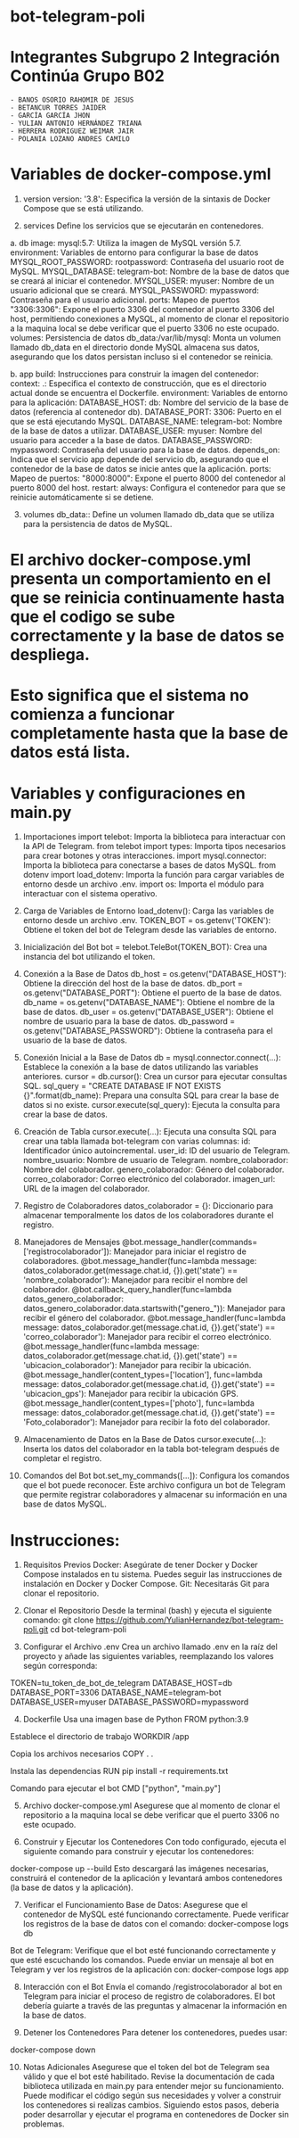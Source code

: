 # bot-telegram-poli

# Integrantes Subgrupo 2 Integración Continúa Grupo B02 
    - BANOS OSORIO RAHOMIR DE JESUS
    - BETANCUR TORRES JAIDER 
    - GARCÍA GARCÍA JHON     
    - YULIAN ANTONIO HERNÁNDEZ TRIANA
    - HERRERA RODRIGUEZ WEIMAR JAIR
    - POLANIA LOZANO ANDRES CAMILO

# Variables de docker-compose.yml

1. version
version: '3.8': Especifica la versión de la sintaxis de Docker Compose que se está utilizando.

2. services
Define los servicios que se ejecutarán en contenedores.

a. db
image: mysql:5.7: Utiliza la imagen de MySQL versión 5.7.
environment: Variables de entorno para configurar la base de datos
MYSQL_ROOT_PASSWORD: rootpassword: Contraseña del usuario root de MySQL.
MYSQL_DATABASE: telegram-bot: Nombre de la base de datos que se creará al iniciar el contenedor.
MYSQL_USER: myuser: Nombre de un usuario adicional que se creará.
MYSQL_PASSWORD: mypassword: Contraseña para el usuario adicional.
ports: Mapeo de puertos
"3306:3306": Expone el puerto 3306 del contenedor al puerto 3306 del host, permitiendo conexiones a MySQL, al momento de clonar el repositorio a la maquina local se debe verificar que el puerto 3306 no este ocupado. 
volumes: Persistencia de datos
db_data:/var/lib/mysql: Monta un volumen llamado db_data en el directorio donde MySQL almacena sus datos, asegurando que los datos persistan incluso si el contenedor se reinicia.

b. app
build: Instrucciones para construir la imagen del contenedor:
context: .: Especifica el contexto de construcción, que es el directorio actual donde se encuentra el Dockerfile.
environment: Variables de entorno para la aplicación:
DATABASE_HOST: db: Nombre del servicio de la base de datos (referencia al contenedor db).
DATABASE_PORT: 3306: Puerto en el que se está ejecutando MySQL.
DATABASE_NAME: telegram-bot: Nombre de la base de datos a utilizar.
DATABASE_USER: myuser: Nombre del usuario para acceder a la base de datos.
DATABASE_PASSWORD: mypassword: Contraseña del usuario para la base de datos.
depends_on: Indica que el servicio app depende del servicio db, asegurando que el contenedor de la base de datos se inicie antes que la aplicación.
ports: Mapeo de puertos:
"8000:8000": Expone el puerto 8000 del contenedor al puerto 8000 del host.
restart: always: Configura el contenedor para que se reinicie automáticamente si se detiene.

3. volumes
db_data:: Define un volumen llamado db_data que se utiliza para la persistencia de datos de MySQL.

# El archivo docker-compose.yml presenta un comportamiento en el que se reinicia continuamente hasta que el codigo se sube correctamente y la base de datos se despliega. 
# Esto significa que el sistema no comienza a funcionar completamente hasta que la base de datos está lista.


# Variables y configuraciones en main.py

1. Importaciones
import telebot: Importa la biblioteca para interactuar con la API de Telegram.
from telebot import types: Importa tipos necesarios para crear botones y otras interacciones.
import mysql.connector: Importa la biblioteca para conectarse a bases de datos MySQL.
from dotenv import load_dotenv: Importa la función para cargar variables de entorno desde un archivo .env.
import os: Importa el módulo para interactuar con el sistema operativo.

2. Carga de Variables de Entorno
load_dotenv(): Carga las variables de entorno desde un archivo .env.
TOKEN_BOT = os.getenv('TOKEN'): Obtiene el token del bot de Telegram desde las variables de entorno.

3. Inicialización del Bot
bot = telebot.TeleBot(TOKEN_BOT): Crea una instancia del bot utilizando el token.

4. Conexión a la Base de Datos
db_host = os.getenv("DATABASE_HOST"): Obtiene la dirección del host de la base de datos.
db_port = os.getenv("DATABASE_PORT"): Obtiene el puerto de la base de datos.
db_name = os.getenv("DATABASE_NAME"): Obtiene el nombre de la base de datos.
db_user = os.getenv("DATABASE_USER"): Obtiene el nombre de usuario para la base de datos.
db_password = os.getenv("DATABASE_PASSWORD"): Obtiene la contraseña para el usuario de la base de datos.

5. Conexión Inicial a la Base de Datos
db = mysql.connector.connect(...): Establece la conexión a la base de datos utilizando las variables anteriores.
cursor = db.cursor(): Crea un cursor para ejecutar consultas SQL.
sql_query = "CREATE DATABASE IF NOT EXISTS {}".format(db_name): Prepara una consulta SQL para crear la base de datos si no existe.
cursor.execute(sql_query): Ejecuta la consulta para crear la base de datos.

6. Creación de Tabla
cursor.execute(...): Ejecuta una consulta SQL para crear una tabla llamada bot-telegram con varias columnas:
id: Identificador único autoincremental.
user_id: ID del usuario de Telegram.
nombre_usuario: Nombre de usuario de Telegram.
nombre_colaborador: Nombre del colaborador.
genero_colaborador: Género del colaborador.
correo_colaborador: Correo electrónico del colaborador.
imagen_url: URL de la imagen del colaborador.

7. Registro de Colaboradores
datos_colaborador = {}: Diccionario para almacenar temporalmente los datos de los colaboradores durante el registro.

8. Manejadores de Mensajes
@bot.message_handler(commands=['registrocolaborador']): Manejador para iniciar el registro de colaboradores.
@bot.message_handler(func=lambda message: datos_colaborador.get(message.chat.id, {}).get('state') == 'nombre_colaborador'): Manejador para recibir el nombre del colaborador.
@bot.callback_query_handler(func=lambda datos_genero_colaborador: datos_genero_colaborador.data.startswith("genero_")): Manejador para recibir el género del colaborador.
@bot.message_handler(func=lambda message: datos_colaborador.get(message.chat.id, {}).get('state') == 'correo_colaborador'): Manejador para recibir el correo electrónico.
@bot.message_handler(func=lambda message: datos_colaborador.get(message.chat.id, {}).get('state') == 'ubicacion_colaborador'): Manejador para recibir la ubicación.
@bot.message_handler(content_types=['location'], func=lambda message: datos_colaborador.get(message.chat.id, {}).get('state') == 'ubicacion_gps'): Manejador para recibir la ubicación GPS.
@bot.message_handler(content_types=['photo'], func=lambda message: datos_colaborador.get(message.chat.id, {}).get('state') == 'Foto_colaborador'): Manejador para recibir la foto del colaborador.

9. Almacenamiento de Datos en la Base de Datos
cursor.execute(...): Inserta los datos del colaborador en la tabla bot-telegram después de completar el registro.

10. Comandos del Bot
bot.set_my_commands([...]): Configura los comandos que el bot puede reconocer.
Este archivo configura un bot de Telegram que permite registrar colaboradores y almacenar su información en una base de datos MySQL.

# Instrucciones:

1. Requisitos Previos
Docker: Asegúrate de tener Docker y Docker Compose instalados en tu sistema. Puedes seguir las instrucciones de instalación en Docker y Docker Compose.
Git: Necesitarás Git para clonar el repositorio.

2. Clonar el Repositorio
Desde la terminal (bash) y ejecuta el siguiente comando:
git clone https://github.com/YulianHernandez/bot-telegram-poli.git
cd bot-telegram-poli

3. Configurar el Archivo .env
Crea un archivo llamado .env en la raíz del proyecto y añade las siguientes variables, reemplazando los valores según corresponda:

TOKEN=tu_token_de_bot_de_telegram
DATABASE_HOST=db
DATABASE_PORT=3306
DATABASE_NAME=telegram-bot
DATABASE_USER=myuser
DATABASE_PASSWORD=mypassword

4. Dockerfile 
Usa una imagen base de Python
FROM python:3.9

Establece el directorio de trabajo
WORKDIR /app

Copia los archivos necesarios
COPY . .

Instala las dependencias
RUN pip install -r requirements.txt

Comando para ejecutar el bot
CMD ["python", "main.py"]

5. Archivo docker-compose.yml
Asegurese que al momento de clonar el repositorio a la maquina local se debe verificar que el puerto 3306 no este ocupado. 

6. Construir y Ejecutar los Contenedores
Con todo configurado, ejecuta el siguiente comando para construir y ejecutar los contenedores:

docker-compose up --build
Esto descargará las imágenes necesarias, construirá el contenedor de la aplicación y levantará ambos contenedores (la base de datos y la aplicación).

7. Verificar el Funcionamiento
Base de Datos: Asegurese que el contenedor de MySQL esté funcionando correctamente. Puede verificar los registros de la base de datos con el comando:
docker-compose logs db

Bot de Telegram: Verifique que el bot esté funcionando correctamente y que esté escuchando los comandos. Puede enviar un mensaje al bot en Telegram y ver los registros de la aplicación con:
docker-compose logs app

8. Interacción con el Bot
Envía el comando /registrocolaborador al bot en Telegram para iniciar el proceso de registro de colaboradores. El bot debería guiarte a través de las preguntas y almacenar la información en la base de datos.

9. Detener los Contenedores
Para detener los contenedores, puedes usar:

docker-compose down

10. Notas Adicionales
Asegurese que el token del bot de Telegram sea válido y que el bot esté habilitado.
Revise la documentación de cada biblioteca utilizada en main.py para entender mejor su funcionamiento.
Puede modificar el código según sus necesidades y volver a construir los contenedores si realizas cambios.
Siguiendo estos pasos, deberia poder desarrollar y ejecutar el programa en contenedores de Docker sin problemas.
